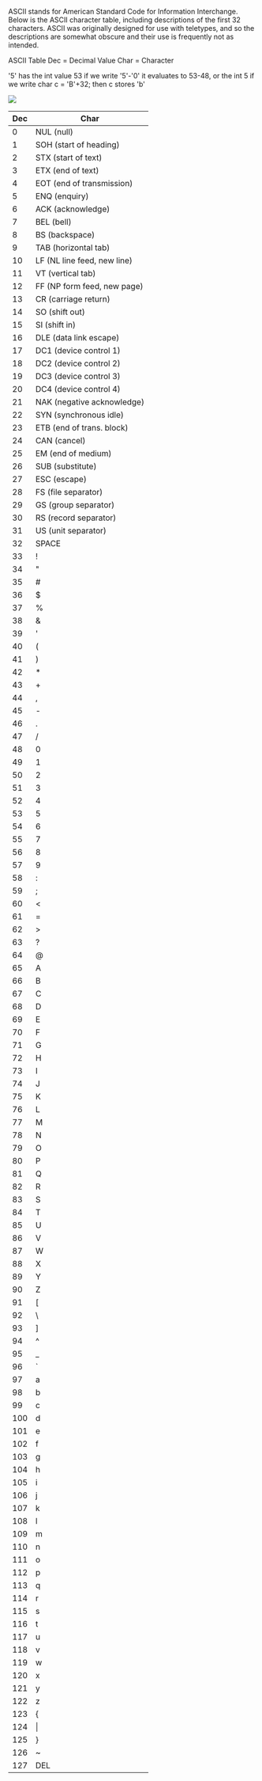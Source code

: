ASCII stands for American Standard Code for Information Interchange. Below is the ASCII character table, including descriptions of the first 32 characters. ASCII was originally designed for use with teletypes, and so the descriptions are somewhat obscure and their use is frequently not as intended.

ASCII Table
Dec  = Decimal Value
Char = Character

'5' has the int value 53
if we write '5'-'0' it evaluates to 53-48, or the int 5
if we write char c = 'B'+32; then c stores 'b'

![](https://i.imgur.com/7zkzX2o.png)

|Dec  |Char                           |
|----|-----                           |
|0  |NUL (null)                     |
|1  |SOH (start of heading)         |
|2  |STX (start of text)            |
|3  |ETX (end of text)              |
|4  |EOT (end of transmission)      |
|5  |ENQ (enquiry)                  |
|6  |ACK (acknowledge)              |
|7  |BEL (bell)                     |
|8  |BS  (backspace)                |
|9  |TAB (horizontal tab)           |
|10 | LF  (NL line feed, new line)   |
|11 | VT  (vertical tab)             |
|12 | FF  (NP form feed, new page)   |
|13 | CR  (carriage return)          |
|14 | SO  (shift out)                |
|15 | SI  (shift in)                 |
|16 | DLE (data link escape)         |
|17 | DC1 (device control 1)         |
|18 | DC2 (device control 2)         |
|19 | DC3 (device control 3)         |
|20 | DC4 (device control 4)         |
|21 | NAK (negative acknowledge)     |
|22 | SYN (synchronous idle)         |
|23 | ETB (end of trans. block)      |
|24 | CAN (cancel)                   |
|25 | EM  (end of medium)            |
|26 | SUB (substitute)               |
|27 | ESC (escape)                   |
|28 | FS  (file separator)           |
|29 | GS  (group separator)          |
|30 | RS  (record separator)         |
|31 | US  (unit separator)           |
|32 | SPACE|
|33 | !    |
|34 | "    |
|35 | #    |
|36 | $    |
|37 | %    |
|38 | &    |
|39 | '    |
|40 | (    |
|41 | )    |
|42 | *    |
|43 | +    |
|44 | ,    |
|45 | -    |
|46 | .    |
|47 | /    |
|48 | 0    |
|49 | 1    |
|50 | 2    |
|51 | 3    |
|52 | 4    |
|53 | 5    |
|54 | 6    |
|55 | 7    |
|56 | 8    |
|57 | 9    |
|58 | :    |
|59 | ;    |
|60 | <    |
|61 | =    |
|62 | >    |
|63 | ?    |
|64 | @       |
|65 | A        |
|66 | B        |
|67 | C        |
|68 | D        |
|69 | E        |
|70 | F        |
|71 | G        |
|72 | H        |
|73 | I        |
|74 | J        |
|75 | K        |
|76 | L        |
|77 | M        |
|78 | N        |
|79 | O        |
|80 | P        |
|81 | Q        |
|82 | R        |
|83 | S        |
|84 | T        |
|85 | U        |
|86 | V        |
|87 | W        |
|88 | X        |
|89 | Y        |
|90 | Z        |
|91 | \[        |
|92 | \\       |
|93 | \]        |
|94 | \^        |
|95 | \_        |
|96 | \`|
|97 | a|
|98 | b|
|99 | c|
|100|  d|
|101|  e|
|102|  f|
|103|  g|
|104|  h|
|105|  i|
|106|  j|
|107|  k|
|108|  l|
|109|  m|
|110|  n|
|111|  o|
|112|  p|
|113|  q|
|114|  r|
|115|  s|
|116|  t|
|117|  u|
|118|  v|
|119|  w|
|120|  x|
|121|  y|
|122|  z|
|123|  \{|
|124|  \| |
|125|  \}|
|126|  \~|
|127|  DEL|


